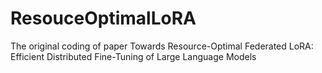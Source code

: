 # ResouceOptimalLoRA
The original coding of paper Towards Resource-Optimal Federated LoRA: Efficient Distributed Fine-Tuning of Large Language Models
